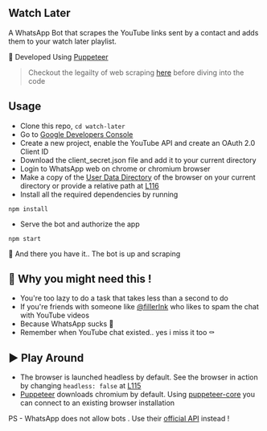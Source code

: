 
Watch Later 
---

A WhatsApp Bot that scrapes the YouTube links sent by a contact and adds them to your watch later playlist.

:stars: Developed Using [Puppeteer](https://developers.google.com/web/tools/puppeteer)
> Checkout the legailty of web scraping [here](https://www.tutorialspoint.com/python_web_scraping/legality_of_python_web_scraping.htm) before diving into the code
> 
Usage
---
- Clone this repo, `cd watch-later`
- Go to [Google Developers Console](https://console.developers.google.com/) 
- Create a new project, enable the YouTube API and create an OAuth 2.0 Client ID
- Download the client_secret.json file and add it to your current directory
- Login to WhatsApp web on chrome or chromium browser
- Make a copy of the [User Data Directory](https://chromium.googlesource.com/chromium/src/+/master/docs/user_data_dir.md) of the browser on your current directory or provide a relative path at [L116](https://github.com/sru-thy/watch-later/blob/master/script.js#L116)
- Install all the required dependencies by running

```
npm install
```

- Serve the bot and authorize the app 

```
npm start
```
:rocket: And there you have it.. The bot is up and scraping
 
:thinking: Why you might need this !
---
- You're too lazy to do a task that takes less than a second to do 
- If you're friends with someone like [@fillerInk](https://github.com/fillerInk) who likes to spam the chat with YouTube videos
- Because WhatsApp sucks :lizard:
- Remember when YouTube chat existed.. yes i miss it too :coffin:

:arrow_forward: Play Around
---
 - The browser is launched headless by default. See the browser in action by changing `headless: false` at [L115](https://github.com/sru-thy/watch-later/blob/master/script.js#L115)
 - [Puppeteer](https://github.com/puppeteer/puppeteer#puppeteer) downloads chromium by default. Using [puppeteer-core](https://github.com/puppeteer/puppeteer#puppeteer-core)  you can connect to an existing browser installation 

PS - WhatsApp does not allow bots . Use their [official API](https://www.whatsapp.com/business/api) instead !
